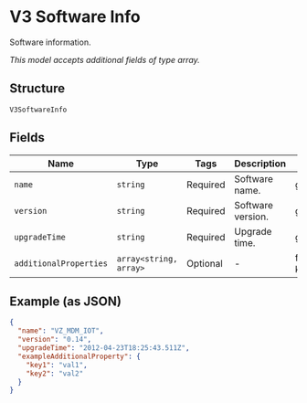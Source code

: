 
# V3 Software Info

Software information.

*This model accepts additional fields of type array.*

## Structure

`V3SoftwareInfo`

## Fields

| Name | Type | Tags | Description | Getter | Setter |
|  --- | --- | --- | --- | --- | --- |
| `name` | `string` | Required | Software name. | getName(): string | setName(string name): void |
| `version` | `string` | Required | Software version. | getVersion(): string | setVersion(string version): void |
| `upgradeTime` | `string` | Required | Upgrade time. | getUpgradeTime(): string | setUpgradeTime(string upgradeTime): void |
| `additionalProperties` | `array<string, array>` | Optional | - | findAdditionalProperty(string key): array | additionalProperty(string key, array value): void |

## Example (as JSON)

```json
{
  "name": "VZ_MDM_IOT",
  "version": "0.14",
  "upgradeTime": "2012-04-23T18:25:43.511Z",
  "exampleAdditionalProperty": {
    "key1": "val1",
    "key2": "val2"
  }
}
```

